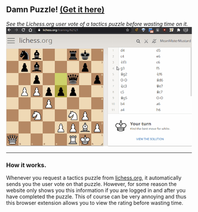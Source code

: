 ## Damn Puzzle! [(Get it here)](https://chrome.google.com/webstore/detail/damn-puzzle/llhccmgdbihmgbkkikifgfjkahkbkiia)
_See the Lichess.org user vote of a tactics puzzle before wasting time on it._
![Damn Puzzle](damn_puzzle.gif)


<hr>

### How it works.

Whenever you request a tactics puzzle from [lichess.org](https://lichess.org/training/), it automatically sends you 
the user vote on that puzzle. However, for some reason the website only shows you this information if you are logged in
 and after you have completed the puzzle. This of course can be very annoying and thus this browser extension allows you
 to view the rating before wasting time.